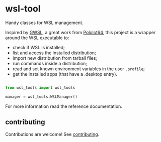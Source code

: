 # wsl-tool

Handy classes for WSL management.

Inspired by [GWSL](https://opticos.github.io/gwsl/),
a great work from [Pololot64](https://github.com/Pololot64),
this project is a wrapper around the WSL executable to:

- check if WSL is installed;
- list and access the installed distribution;
- import new distribution from tarball files;
- run commands inside a distribution;
- read and set known environment variables in the user `.profile`;
- get the installed apps (that have a .desktop entry).

```python

from wsl_tools import wsl_tools

manager = wsl_tools.WSLManager()

```

For more information read the reference documentation.

## contributing

Contributions are welcome! See [contributing](CONTRIBUTING.md).
